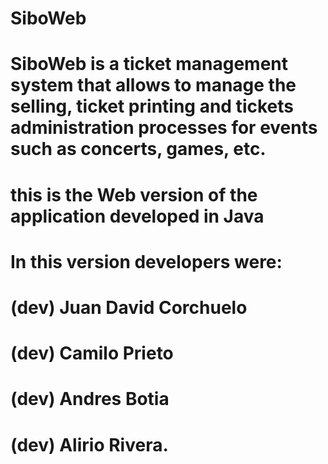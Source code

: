# SiboWeb

# SiboWeb is a ticket management system that allows to manage the selling, ticket printing and tickets administration processes for events such as concerts, games, etc.

# this is the Web version of the application developed in Java

# In this version developers were:

# (dev) Juan David Corchuelo

# (dev) Camilo Prieto

# (dev) Andres Botia

# (dev) Alirio Rivera.

